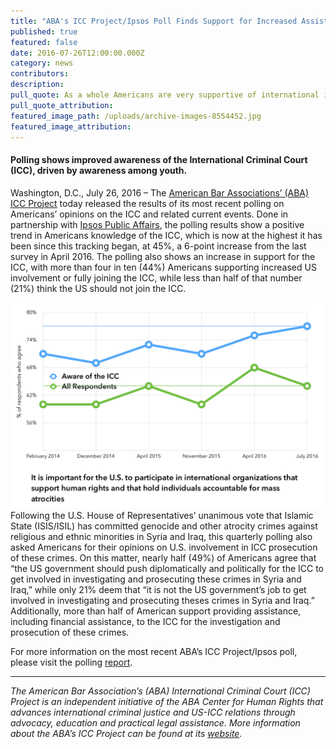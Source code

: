 ```yaml
---
title: "ABA's ICC Project/Ipsos Poll Finds Support for Increased Assistance to the ICC"
published: true
featured: false
date: 2016-07-26T12:00:00.000Z
category: news
contributors:
description:
pull_quote: As a whole Americans are very supportive of international institutions that have a direct impact on human rights and provide justice for those who commit mass atrocities.
pull_quote_attribution:
featured_image_path: /uploads/archive-images-8554452.jpg
featured_image_attribution:
---
```



#### Polling shows improved awareness of the International Criminal Court (ICC), driven by awareness among youth.

Washington, D.C., July 26, 2016 – The [American Bar Associations’ (ABA) ICC Project](http://www.aba-icc.org/)&nbsp;today released the results of its most recent polling on Americans’ opinions on the ICC and related current events. Done in partnership with [Ipsos Public Affairs](http://www.ipsos-na.com/research/public-affairs/), the polling results show a positive trend in Americans knowledge of the ICC, which is now at the highest it has been since this tracking began, at 45%, a 6-point increase from the last survey in April 2016. The polling also shows an increase in support for the ICC, with more than four in ten (44%) Americans supporting increased US involvement or fully joining the ICC, while less than half of that number (21%) think the US should not join the ICC.

![](/uploads/versions/ipsos-polling-data-chart-july-2016---x----1402-918x---.png)
<br>Following the U.S. House of Representatives’ unanimous vote that Islamic State (ISIS/ISIL) has committed genocide and other atrocity crimes against religious and ethnic minorities in Syria and Iraq, this quarterly polling also asked Americans for their opinions on U.S. involvement in ICC prosecution of these crimes. On this matter, nearly half (49%) of Americans agree that “the US government should push diplomatically and politically for the ICC to get involved in investigating and prosecuting these crimes in Syria and Iraq,” while only 21% deem that “it is not the US government’s job to get involved in investigating and prosecuting theses crimes in Syria and Iraq.” Additionally, more than half of American support providing assistance, including financial assistance, to the ICC for the investigation and prosecution of these crimes.

For more information on the most recent ABA’s ICC Project/Ipsos poll, please visit the polling [report](https://www.international-criminal-justice-today.org/polling-data/2016/07/26/july-2016-ipsos-polling-results/).

<div align="center"><hr align="center" size="2" width="100%" /></div>

*The American Bar Association’s (ABA) International Criminal Court (ICC) Project is an independent initiative of the ABA Center for Human Rights that advances international criminal justice and US-ICC relations through advocacy, education and practical legal assistance. More information about the ABA’s ICC Project can be found at its [website](http://www.aba-icc.org/).*
